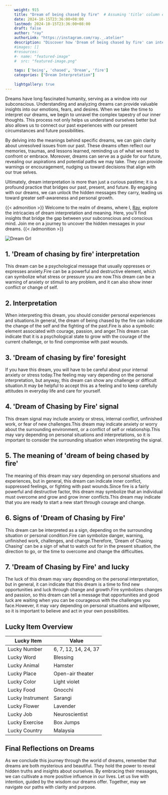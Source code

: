 ```yaml
---
    weight: 915
    title: "Dream of being chased by fire"  # Assuming 'title' column exists
    date: 2024-10-15T23:36:00+08:00
    lastmod: 2024-10-15T23:36:00+08:00
    draft: false
    author: "ray"
    authorLink: "https://instagram.com/ray._.atelier"
    description: "Discover how 'Dream of being chased by fire' can interpret your future and uncover its significant meanings in your life."
    #images: []
    #resources:
    #- name: "featured-image"
    #  src: "featured-image.png"
    
    tags: ['being', 'chased', 'Dream', 'fire']
    categories: ["Dream Interpretation"]
    
    lightgallery: true
---
```

    
Dreams have long fascinated humanity, serving as a window into our subconscious. Understanding and analyzing dreams can provide valuable insights into our emotions, fears, and desires. When we take the time to interpret our dreams, we begin to unravel the complex tapestry of our inner thoughts. This process not only helps us understand ourselves better but also allows us to connect our past experiences with our present circumstances and future possibilities.

By delving into the meanings behind specific dreams, we can gain clarity about unresolved issues from our past. These dreams often reflect our memories, traumas, and lessons learned, reminding us of what we need to confront or embrace. Moreover, dreams can serve as a guide for our future, revealing our aspirations and potential paths we may take. They can provide warnings or encouragement, nudging us toward decisions that align with our true selves.

Ultimately, dream interpretation is more than just a curious pastime; it is a profound practice that bridges our past, present, and future. By engaging with our dreams, we can unlock the hidden messages they carry, leading us toward greater self-awareness and personal growth.

{{< admonition >}}
Welcome to the realm of dreams, where I, [Ray](https://instagram.com/ray._.atelier), explore the intricacies of dream interpretation and meaning. Here, you’ll find insights that bridge the gap between your subconscious and conscious mind. Join me on a journey to uncover the hidden messages in your dreams.
{{< /admonition >}}

![Dream Grl](https://cdn.pixabay.com/photo/2017/11/02/03/35/gothic-2910057_1280.jpg "Dream Grl")

## 1. 'Dream of chasing by fire' interpretation
This dream can be a psychological message that usually oppresses or expresses anxiety.Fire can be a powerful and destructive element, which can symbolize what stress or pressure you are now.This dream can be a warning of anxiety or stimuli to any problem, and it can also show inner conflict or change of self.

## 2. Interpretation
When interpreting this dream, you should consider personal experiences and situations.In general, the dream of being chased by the fire can indicate the change of the self and the fighting of the past.Fire is also a symbolic element associated with courage, passion, and anger.This dream can indicate that it is a psychological state to grow with the courage of the current challenge, or to find compromise with past wounds.

## 3. 'Dream of chasing by fire' foresight
If you have this dream, you will have to be careful about your internal anxiety or stress today.The feeling may vary depending on the personal interpretation, but anyway, this dream can show any challenge or difficult situation.It may be helpful to accept this as a feeling and to keep carefully attitudes in everyday life and care for yourself.

## 4. 'Dream of Chasing by Fire' signal
This dream signal may include anxiety or stress, internal conflict, unfinished work, or fear of new challenges.This dream may indicate anxiety or worry about the surrounding environment, or a conflict of self or relationship.This may vary depending on personal situations and interpretations, so it is important to consider the surrounding situation when interpreting the signal.

## 5. The meaning of 'dream of being chased by fire'
The meaning of this dream may vary depending on personal situations and experiences, but in general, this dream can indicate inner conflict, suppressed feelings, or fighting with past wounds.Since fire is a fairly powerful and destructive factor, this dream may symbolize that an individual must overcome and grow and grow inner conflicts.This dream may indicate that you are ready to start a new start through courage and change.

## 6. Signs of 'Dream of Chasing by Fire'
This dream can be interpreted as a sign, depending on the surrounding situation or personal condition.Fire can symbolize danger, warning, unfinished work, challenges, and change.Therefore, 'Dream of Chasing Chasing' can be a sign of what to watch out for in the present situation, the direction to go, or the time to overcome and change the difficulties.

## 7. 'Dream of Chasing by Fire' and lucky
The luck of this dream may vary depending on the personal interpretation, but in general, it can indicate that this dream is a time to find new opportunities and luck through change and growth.Fire symbolizes changes and passion, so this dream can tell a message that opportunities and good luck are waiting when you can be courageous with the challenges you face.However, it may vary depending on personal situations and willpower, so it is important to believe and act in your own possibilities.

## Lucky Item Overview
| Lucky Item          | Value              |
|---------------|--------------------|
| Lucky Number        | 6, 7, 12, 14, 24, 37  |
| Lucky Word          | Blessing |
| Lucky Animal        | Hamster |
| Lucky Place         | Open-air theater     |
| Lucky Color         | Light violet     |
| Lucky Food          | Gnocchi      |
| Lucky Instrument    | Sarangi |
| Lucky Flower        | Lavender    |
| Lucky Job           | Neuroscientist       |
| Lucky Exercise      | Box Jumps  |
| Lucky Country       | Malaysia    |


##  Final Reflections on Dreams

As we conclude this journey through the world of dreams, remember that dreams are both mysterious and beautiful. They hold the power to reveal hidden truths and insights about ourselves. By embracing their messages, we can cultivate a more positive influence in our lives. Let us live with intention, guided by the wisdom our dreams offer. Together, may we navigate our paths with clarity and purpose.
